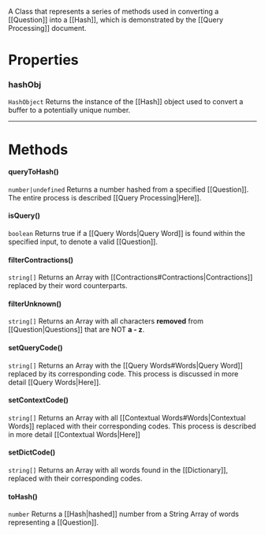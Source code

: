 A Class that represents a series of methods used in converting a [[Question]] into a [[Hash]], which is demonstrated by the [[Query Processing]] document.

# Properties
### hashObj
`HashObject`
Returns the instance of the [[Hash]] object used to convert a buffer to a potentially unique number.

---

# Methods

#### queryToHash()
`number|undefined`
Returns a number hashed from a specified [[Question]]. The entire process is described [[Query Processing\|Here]].

#### isQuery()
`boolean`
Returns true if a [[Query Words|Query Word]] is found within the specified input, to denote a valid [[Question]].

#### filterContractions()
`string[]`
Returns an Array with [[Contractions#Contractions\|Contractions]] replaced by their word counterparts.

#### filterUnknown()
`string[]`
Returns an Array with all characters **removed** from [[Question\|Questions]] that are NOT **a - z**.

#### setQueryCode()
`string[]`
Returns an Array with the [[Query Words#Words|Query Word]] replaced by its corresponding code. This process is discussed in more detail [[Query Words|Here]].

#### setContextCode()
`string[]`
Returns an Array with all [[Contextual Words#Words|Contextual Words]] replaced with their corresponding codes. This process is described in more detail [[Contextual Words|Here]]

#### setDictCode()
`string[]`
Returns an Array with all words found in the [[Dictionary]], replaced with their corresponding codes.

#### toHash()
`number`
Returns a [[Hash|hashed]] number from a String Array of words representing a [[Question]].